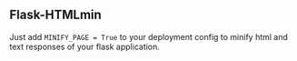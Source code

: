 Flask-HTMLmin
-------------

Just add `MINIFY_PAGE = True` to your deployment config to minify html and text responses of your flask application.